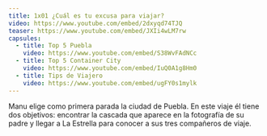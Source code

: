 ```yaml
---
title: 1x01 ¿Cuál es tu excusa para viajar?
video: https://www.youtube.com/embed/2dxyqd74TJQ
teaser: https://www.youtube.com/embed/JXIi4wLM7rw
capsules:
  - title: Top 5 Puebla
    video: https://www.youtube.com/embed/S38WvFAdNCc
  - title: Top 5 Container City
    video: https://www.youtube.com/embed/IuQ0A1g8Hm0
  - title: Tips de Viajero
    video: https://www.youtube.com/embed/ugFY0s1mylk
---
```

Manu elige como primera parada la ciudad de Puebla. En este viaje él tiene dos objetivos: encontrar la cascada que aparece en la fotografía de su padre y llegar a La Estrella para conocer a sus tres compañeros de viaje.
